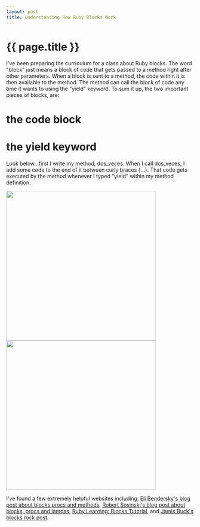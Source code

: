 ```yaml
---
layout: post
title: Understanding How Ruby Blocks Work
---
```

{{ page.title }}
================

I've been preparing the curriculum for a class about Ruby blocks.  The word "block" just means a block of code that gets passed to a method right after other parameters.  When a block is sent to a method, the code within it is then available to the method.  The method can call the block of code any time it wants to using the "yield" keyword.  To sum it up, the two important pieces of blocks, are:


# the code block
# the yield keyword



Look below...first I write my method, dos_veces.  When I call dos_veces, I add some code to the end of it between curly braces {...}.  That code gets executed by the method whenever I typed "yield" within my method definition. 

<img src='http://lh3.ggpht.com/_oEW94elB_a8/S1OmehH1OSI/AAAAAAAAADw/wJjWf5g20EU/blocks_dos_veces.png' width='400px'/>
<img src='http://lh3.ggpht.com/_oEW94elB_a8/S1OoUyBUgvI/AAAAAAAAAD4/dQqqls41HJY/super_powers_blocks.png' width='400px'/>


I've found a few extremely helpful websites including: <a href='http://eli.thegreenplace.net/2006/04/18/understanding-ruby-blocks-procs-and-methods/'>Eli Bendersky's blog post about blocks procs and methods</a>, <a href='http://www.robertsosinski.com/2008/12/21/understanding-ruby-blocks-procs-and-lambdas/'>Robert Sosinski's blog post about blocks, procs and lamdas</a>, <a href='http://rubylearning.com/satishtalim/ruby_blocks.html'>Ruby Learning: Blocks Tutorial</a>, and <a href='http://weblog.jamisbuck.org/2007/1/19/blocks-rock'>Jamis Buck's blocks rock post</a>.
